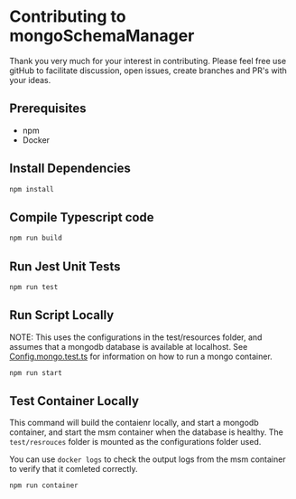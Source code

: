 # Contributing to mongoSchemaManager

Thank you very much for your interest in contributing. Please feel free use gitHub to facilitate discussion, open issues, create branches and PR's with your ideas. 

## Prerequisites
- npm
- Docker

## Install Dependencies
```bash
npm install
```

## Compile Typescript code
```bash
npm run build
```

## Run Jest Unit Tests
```bash
npm run test
```

## Run Script Locally 
NOTE: This uses the configurations in the test/resources folder, and assumes that a mongodb database is available at localhost. See [Config.mongo.test.ts](../src/config/Config.mongo.test.ts) for information on how to run a mongo container.
```bash
npm run start
```

## Test Container Locally
This command will build the contaienr locally, and start a mongodb container, and start the msm container when the database is healthy. The ``test/resrouces`` folder is mounted as the configurations folder used.

You can use ``docker logs`` to check the output logs from the msm container to verify that it comleted correctly.
```bash
npm run container
```